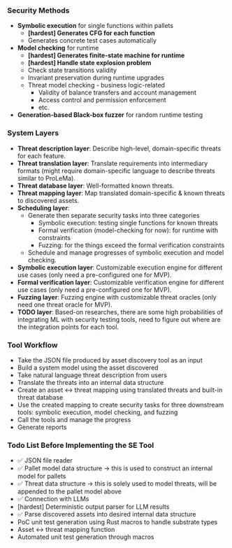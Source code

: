 ### Security Methods

- **Symbolic execution** for single functions within pallets
    - **[hardest] Generates CFG for each function**
    - Generates concrete test cases automatically
- **Model checking** for runtime
    - **[hardest] Generates finite-state machine for runtime**
    - **[hardest] Handle state explosion problem**
    - Check state transitions validity
    - Invariant preservation during runtime upgrades
    - Threat model checking - business logic-related
        - Validity of balance transfers and account management
        - Access control and permission enforcement
        - etc.
- **Generation-based Black-box fuzzer** for random runtime testing

### System Layers

- **Threat description layer**: Describe high-level, domain-specific threats for each feature.
- **Threat translation layer**: Translate requirements into intermediary formats (might require domain-specific language to describe threats similar to ProLeMa).
- **Threat database layer**: Well-formatted known threats.
- **Threat mapping layer**: Map translated domain-specific & known threats to discovered assets.
- **Scheduling layer**:
    - Generate then separate security tasks into three categories
        - Symbolic execution: testing single functions for known threats
        - Formal verification (model-checking for now): for runtime with constraints
        - Fuzzing: for the things exceed the formal verification constraints
    - Schedule and manage progresses of symbolic execution and model checking.
- **Symbolic execution layer**: Customizable execution engine for different use cases (only need a pre-configured one for MVP).
- **Formal verification layer**: Customizable verification engine for different use cases (only need a pre-configured one for MVP).
- **Fuzzing layer**: Fuzzing engine with customizable threat oracles (only need one threat oracle for MVP).
- **TODO layer**: Based-on researches, there are some high probabilities of integrating ML with security testing tools, need to figure out where are the integration points for each tool.

### Tool Workflow
- Take the JSON file produced by asset discovery tool as an input
- Build a system model using the asset discovered
- Take natural language threat description from users
- Translate the threats into an internal data structure
- Create an asset <-> threat mapping using translated threats and built-in threat database
- Use the created mapping to create security tasks for three downstream tools: symbolic execution, model checking, and fuzzing
- Call the tools and manage the progress
- Generate reports

### Todo List Before Implementing the SE Tool
- ✅ JSON file reader
- ✅ Pallet model data structure -> this is used to construct an internal model for pallets
- ✅ Threat data structure -> this is solely used to model threats, will be appended to the pallet model above
- ✅ Connection with LLMs
- [hardest] Deterministic output parser for LLM results
- ✅ Parse discovered assets into desired internal data structure
- PoC unit test generation using Rust macros to handle substrate types
- Asset <-> threat mapping function
- Automated unit test generation through macros
